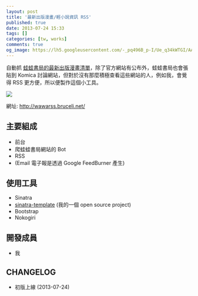 ```yaml
---
layout: post
title: '最新出版漫畫/輕小說資訊 RSS'
published: true
date: 2013-07-24 15:33
tags: []
categories: [tw, works]
comments: true
og_image: https://lh5.googleusercontent.com/-_pq496B_p-I/Ue_q34kWTGI/AAAAAAAABc0/9RE4fSz8aVE/s640/wawa_rss.png
---
```


自動抓 [蛙蛙書局的最新出版漫畫清單](http://wawabook.com.tw/comic/0102.php)，除了官方網站有公布外，蛙蛙書局也會張貼到 Komica 討論網站，但對於沒有那麼積極查看這些網站的人，例如我，會覺得 RSS 更方便，所以便製作這個小工具。

![](https://lh5.googleusercontent.com/-_pq496B_p-I/Ue_q34kWTGI/AAAAAAAABc0/9RE4fSz8aVE/s640/wawa_rss.png)

網址: http://wawarss.bruceli.net/

## 主要組成

* 前台
* 爬蛙蛙書局網站的 Bot
* RSS
* (Email 電子報是透過 Google FeedBurner 產生)

## 使用工具

* Sinatra
* [sinatra-template](https://github.com/ascendbruce/sinatra-template) (我的一個 open source project)
* Bootstrap
* Nokogiri

## 開發成員

* 我

## CHANGELOG

* 初版上線 (2013-07-24)

